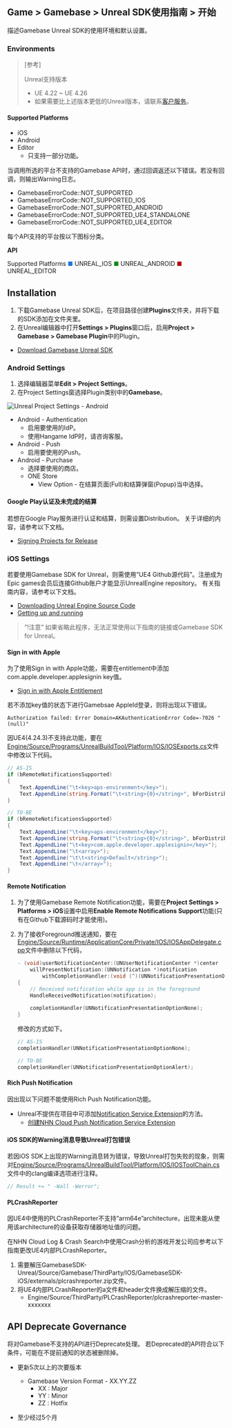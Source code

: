 ## Game > Gamebase > Unreal SDK使用指南 > 开始

描述Gamebase Unreal SDK的使用环境和默认设置。

### Environments

> [参考] 
>
> Unreal支持版本
>
> * UE 4.22 ~ UE 4.26
> * 如果需要比上述版本更低的Unreal版本，请联系[客户服务](https://toast.com/support/inquiry)。

#### Supported Platforms

* iOS
* Android
* Editor
    * 只支持一部分功能。

当调用所选的平台不支持的Gamebase API时，通过回调返还以下错误。若没有回调，则输出Warning日志。 

* GamebaseErrorCode::NOT_SUPPORTED
* GamebaseErrorCode::NOT_SUPPORTED_IOS
* GamebaseErrorCode::NOT_SUPPORTED_ANDROID
* GamebaseErrorCode::NOT_SUPPORTED_UE4_STANDALONE
* GamebaseErrorCode::NOT_SUPPORTED_UE4_EDITOR

每个API支持的平台按以下图标分类。 

**API**

Supported Platforms
<span style="color:#1D76DB; font-size: 10pt">■</span> UNREAL_IOS
<span style="color:#0E8A16; font-size: 10pt">■</span> UNREAL_ANDROID
<span style="color:#B60205; font-size: 10pt">■</span> UNREAL_EDITOR

## Installation

1. 下载Gamebase Unreal SDK后，在项目路径创建**Plugins**文件夹，并将下载的SDK添加在文件夹里。
2. 在Unreal编辑器中打开**Settings > Plugins**窗口后，启用**Project > Gamebase > Gamebase Plugin**中的Plugin。 

* [Download Gamebase Unreal SDK](/Download/#game-gamebase)

### Android Settings

1. 选择编辑器菜单**Edit > Project Settings**。
2. 在Project Settings窗选择Plugin类别中的**Gamebase**。

![Unreal Project Settings - Android](http://static.toastoven.net/prod_gamebase/UnrealDevelopersGuide/unreal-developers-guide-started-android-setttings-2.19.0.png)

* Android - Authentication
    * 启用要使用的IdP。
    * 使用Hangame IdP时，请咨询客服。
* Android - Push
    * 启用要使用的Push。
* Android - Purchase
    * 选择要使用的商店。
    * ONE Store
        * View Option - 在结算页面(Full)和结算弹窗(Popup)当中选择。 


#### Google Play认证及未完成的结算

若想在Google Play服务进行认证和结算，则需设置Distribution。 
关于详细的内容，请参考以下文档。

* [Signing Projects for Release](https://docs.unrealengine.com/en-US/Platforms/Mobile/Android/DistributionSigning/index.html)

### iOS Settings

若要使用Gamebase SDK for Unreal，则需使用”UE4 Github源代码”。注册成为Epic games会员后连接Github账户才能显示UnrealEngine repository。
有关指南内容，请参考以下文档。

* [Downloading Unreal Engine Source Code](https://docs.unrealengine.com/en-US/GettingStarted/DownloadingUnrealEngine/index.html)
* [Getting up and running](https://github.com/EpicGames/UnrealEngine#getting-up-and-running)

>”!注意”
> 如果省略此程序，无法正常使用以下指南的链接或Gamebase SDK for Unreal。

#### Sign in with Apple

为了使用Sign in with Apple功能，需要在entitlement中添加com.apple.developer.applesignin key值。 

* [Sign in with Apple Entitlement](https://developer.apple.com/documentation/bundleresources/entitlements/com_apple_developer_applesignin)

若不添加key值的状态下进行Gamebsae AppleId登录，则将出现以下错误。 

```
Authorization failed: Error Domain=AKAuthenticationError Code=-7026 "(null)"

```

因UE4(4.24.3)不支持此功能，要在[Engine/Source/Programs/UnrealBuildTool/Platform/IOS/IOSExports.cs](https://github.com/EpicGames/UnrealEngine/blob/4.24/Engine/Source/Programs/UnrealBuildTool/Platform/IOS/IOSExports.cs)文件中修改以下代码。

```cs
// AS-IS
if (bRemoteNotificationsSupported)
{
    Text.AppendLine("\t<key>aps-environment</key>");
    Text.AppendLine(string.Format("\t<string>{0}</string>", bForDistribution ? "production" : "development"));
}

// TO-BE
if (bRemoteNotificationsSupported)
{
    Text.AppendLine("\t<key>aps-environment</key>");
    Text.AppendLine(string.Format("\t<string>{0}</string>", bForDistribution ? "production" : "development"));
    Text.AppendLine("\t<key>com.apple.developer.applesignin</key>");
    Text.AppendLine("\t<array>");
    Text.AppendLine("\t\t<string>Default</string>");
    Text.AppendLine("\t</array>");
}
```

#### Remote Notification

1. 为了使用Gamebase Remote Notification功能，需要在**Project Settings > Platforms > iOS**设置中启用**Enable Remote Notifications Support**功能(只有在Github下载源码时才能使用)。
2. 为了接收Foreground推送通知，要在[Engine/Source/Runtime/ApplicationCore/Private/IOS/IOSAppDelegate.cpp](https://github.com/EpicGames/UnrealEngine/blob/4.24/Engine/Source/Runtime/ApplicationCore/Private/IOS/IOSAppDelegate.cpp)文件中删除以下代码，

    ```objectivec
    - (void)userNotificationCenter:(UNUserNotificationCenter *)center
        willPresentNotification:(UNNotification *)notification
            withCompletionHandler:(void (^)(UNNotificationPresentationOptions options))completionHandler
    {
        // Received notification while app is in the foreground
        HandleReceivedNotification(notification);
        
        completionHandler(UNNotificationPresentationOptionNone);
    }
    ```

    修改的方式如下。

    ```objectivec
    // AS-IS
    completionHandler(UNNotificationPresentationOptionNone);

    // TO-BE
    completionHandler(UNNotificationPresentationOptionAlert);
    ```

#### Rich Push Notification

因出现以下问题不能使用Rich Push Notification功能。

* Unreal不提供在项目中可添加[Notification Service Extension](https://developer.apple.com/documentation/usernotifications/unnotificationserviceextension?language=objc)的方法。
    * [创建NHN Cloud Push Notification Service Extension](https://docs.toast.com/en/TOAST/en/toast-sdk/push-ios/#notification-service-extension)

#### iOS SDK的Warning消息导致Unreal打包错误

若因iOS SDK上出现的Warning消息转为错误，导致Unreal打包失败的现象，则需对[Engine/Source/Programs/UnrealBuildTool/Platform/IOS/IOSToolChain.cs](https://github.com/EpicGames/UnrealEngine/blob/4.24/Engine/Source/Programs/UnrealBuildTool/Platform/IOS/IOSToolChain.cs)文件中的clang编译选项进行注释。 

```cs
// Result += " -Wall -Werror";
```

#### PLCrashReporter

因UE4中使用的PLCrashReporter不支持”arm64e”architecture，出现未能从使用该architecture的设备获取存储器地址值的问题。

在NHN Cloud Log & Crash Search中使用Crash分析的游戏开发公司应参考以下指南更改UE4内部PLCrashReporter。

1. 需要解压GamebaseSDK-Unreal/Source/Gamebase/ThirdParty/IOS/GamebaseSDK-iOS/externals/plcrashreporter.zip文件。
2. 将UE4内部PLCrashReporter的a文件和header文件换成解压缩的文件。
    * Engine/Source/ThirdParty/PLCrashReporter/plcrashreporter-master-xxxxxxx

## API Deprecate Governance

将对Gamebase不支持的API进行Deprecate处理。 
若Deprecated的API符合以下条件，可能在不提前通知的状态被删除掉。

* 更新5次以上的次要版本
    * Gamebase Version Format - XX.YY.ZZ
        * XX : Major
        * YY : Minor
        * ZZ : Hotfix

* 至少经过5个月